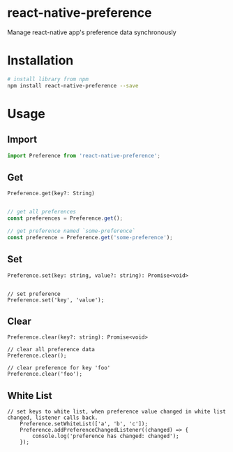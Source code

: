 # react-native-preference

Manage react-native app's preference data synchronously

# Installation

```bash
# install library from npm
npm install react-native-preference --save
```

# Usage

## Import

```javascript
import Preference from 'react-native-preference';
```

## Get

`Preference.get(key?: String)`

```javascript

// get all preferences
const preferences = Preference.get();

// get preference named `some-preference` 
const preference = Preference.get('some-preference');

```

## Set

`Preference.set(key: string, value?: string): Promise<void>`

```

// set preference
Preference.set('key', 'value');

```

## Clear

`Preference.clear(key?: string): Promise<void>`

```
// clear all preference data
Preference.clear();

// clear preference for key 'foo'
Preference.clear('foo');
```


## White List 
```
// set keys to white list, when preference value changed in white list changed, listener calls back.
    Preference.setWhiteList(['a', 'b', 'c']);
    Preference.addPreferenceChangedListener((changed) => {
        console.log('preference has changed: changed');
    });
```
